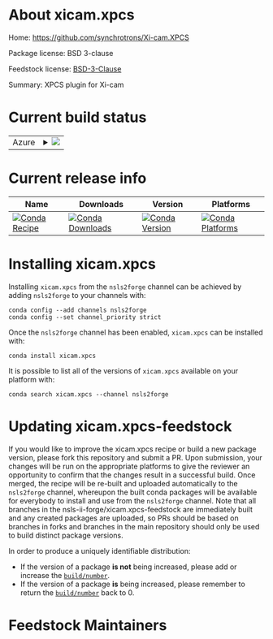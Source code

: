 About xicam.xpcs
================

Home: https://github.com/synchrotrons/Xi-cam.XPCS

Package license: BSD 3-clause

Feedstock license: [BSD-3-Clause](https://github.com/nsls-ii-forge/xicam.xpcs-feedstock/blob/master/LICENSE.txt)

Summary: XPCS plugin for Xi-cam

Current build status
====================


<table>
    
  <tr>
    <td>Azure</td>
    <td>
      <details>
        <summary>
          <a href="https://dev.azure.com/nsls2forge/nsls2forge/_build/latest?definitionId=157&branchName=master">
            <img src="https://dev.azure.com/nsls2forge/nsls2forge/_apis/build/status/xicam.xpcs-feedstock?branchName=master">
          </a>
        </summary>
        <table>
          <thead><tr><th>Variant</th><th>Status</th></tr></thead>
          <tbody><tr>
              <td>linux_64_python3.6.____cpython</td>
              <td>
                <a href="https://dev.azure.com/nsls2forge/nsls2forge/_build/latest?definitionId=157&branchName=master">
                  <img src="https://dev.azure.com/nsls2forge/nsls2forge/_apis/build/status/xicam.xpcs-feedstock?branchName=master&jobName=linux&configuration=linux_64_python3.6.____cpython" alt="variant">
                </a>
              </td>
            </tr><tr>
              <td>linux_64_python3.7.____cpython</td>
              <td>
                <a href="https://dev.azure.com/nsls2forge/nsls2forge/_build/latest?definitionId=157&branchName=master">
                  <img src="https://dev.azure.com/nsls2forge/nsls2forge/_apis/build/status/xicam.xpcs-feedstock?branchName=master&jobName=linux&configuration=linux_64_python3.7.____cpython" alt="variant">
                </a>
              </td>
            </tr><tr>
              <td>linux_64_python3.8.____cpython</td>
              <td>
                <a href="https://dev.azure.com/nsls2forge/nsls2forge/_build/latest?definitionId=157&branchName=master">
                  <img src="https://dev.azure.com/nsls2forge/nsls2forge/_apis/build/status/xicam.xpcs-feedstock?branchName=master&jobName=linux&configuration=linux_64_python3.8.____cpython" alt="variant">
                </a>
              </td>
            </tr><tr>
              <td>osx_64_python3.6.____cpython</td>
              <td>
                <a href="https://dev.azure.com/nsls2forge/nsls2forge/_build/latest?definitionId=157&branchName=master">
                  <img src="https://dev.azure.com/nsls2forge/nsls2forge/_apis/build/status/xicam.xpcs-feedstock?branchName=master&jobName=osx&configuration=osx_64_python3.6.____cpython" alt="variant">
                </a>
              </td>
            </tr><tr>
              <td>osx_64_python3.7.____cpython</td>
              <td>
                <a href="https://dev.azure.com/nsls2forge/nsls2forge/_build/latest?definitionId=157&branchName=master">
                  <img src="https://dev.azure.com/nsls2forge/nsls2forge/_apis/build/status/xicam.xpcs-feedstock?branchName=master&jobName=osx&configuration=osx_64_python3.7.____cpython" alt="variant">
                </a>
              </td>
            </tr><tr>
              <td>osx_64_python3.8.____cpython</td>
              <td>
                <a href="https://dev.azure.com/nsls2forge/nsls2forge/_build/latest?definitionId=157&branchName=master">
                  <img src="https://dev.azure.com/nsls2forge/nsls2forge/_apis/build/status/xicam.xpcs-feedstock?branchName=master&jobName=osx&configuration=osx_64_python3.8.____cpython" alt="variant">
                </a>
              </td>
            </tr><tr>
              <td>win_64_python3.6.____cpython</td>
              <td>
                <a href="https://dev.azure.com/nsls2forge/nsls2forge/_build/latest?definitionId=157&branchName=master">
                  <img src="https://dev.azure.com/nsls2forge/nsls2forge/_apis/build/status/xicam.xpcs-feedstock?branchName=master&jobName=win&configuration=win_64_python3.6.____cpython" alt="variant">
                </a>
              </td>
            </tr><tr>
              <td>win_64_python3.7.____cpython</td>
              <td>
                <a href="https://dev.azure.com/nsls2forge/nsls2forge/_build/latest?definitionId=157&branchName=master">
                  <img src="https://dev.azure.com/nsls2forge/nsls2forge/_apis/build/status/xicam.xpcs-feedstock?branchName=master&jobName=win&configuration=win_64_python3.7.____cpython" alt="variant">
                </a>
              </td>
            </tr><tr>
              <td>win_64_python3.8.____cpython</td>
              <td>
                <a href="https://dev.azure.com/nsls2forge/nsls2forge/_build/latest?definitionId=157&branchName=master">
                  <img src="https://dev.azure.com/nsls2forge/nsls2forge/_apis/build/status/xicam.xpcs-feedstock?branchName=master&jobName=win&configuration=win_64_python3.8.____cpython" alt="variant">
                </a>
              </td>
            </tr>
          </tbody>
        </table>
      </details>
    </td>
  </tr>
</table>

Current release info
====================

| Name | Downloads | Version | Platforms |
| --- | --- | --- | --- |
| [![Conda Recipe](https://img.shields.io/badge/recipe-xicam.xpcs-green.svg)](https://anaconda.org/nsls2forge/xicam.xpcs) | [![Conda Downloads](https://img.shields.io/conda/dn/nsls2forge/xicam.xpcs.svg)](https://anaconda.org/nsls2forge/xicam.xpcs) | [![Conda Version](https://img.shields.io/conda/vn/nsls2forge/xicam.xpcs.svg)](https://anaconda.org/nsls2forge/xicam.xpcs) | [![Conda Platforms](https://img.shields.io/conda/pn/nsls2forge/xicam.xpcs.svg)](https://anaconda.org/nsls2forge/xicam.xpcs) |

Installing xicam.xpcs
=====================

Installing `xicam.xpcs` from the `nsls2forge` channel can be achieved by adding `nsls2forge` to your channels with:

```
conda config --add channels nsls2forge
conda config --set channel_priority strict
```

Once the `nsls2forge` channel has been enabled, `xicam.xpcs` can be installed with:

```
conda install xicam.xpcs
```

It is possible to list all of the versions of `xicam.xpcs` available on your platform with:

```
conda search xicam.xpcs --channel nsls2forge
```




Updating xicam.xpcs-feedstock
=============================

If you would like to improve the xicam.xpcs recipe or build a new
package version, please fork this repository and submit a PR. Upon submission,
your changes will be run on the appropriate platforms to give the reviewer an
opportunity to confirm that the changes result in a successful build. Once
merged, the recipe will be re-built and uploaded automatically to the
`nsls2forge` channel, whereupon the built conda packages will be available for
everybody to install and use from the `nsls2forge` channel.
Note that all branches in the nsls-ii-forge/xicam.xpcs-feedstock are
immediately built and any created packages are uploaded, so PRs should be based
on branches in forks and branches in the main repository should only be used to
build distinct package versions.

In order to produce a uniquely identifiable distribution:
 * If the version of a package **is not** being increased, please add or increase
   the [``build/number``](https://docs.conda.io/projects/conda-build/en/latest/resources/define-metadata.html#build-number-and-string).
 * If the version of a package **is** being increased, please remember to return
   the [``build/number``](https://docs.conda.io/projects/conda-build/en/latest/resources/define-metadata.html#build-number-and-string)
   back to 0.

Feedstock Maintainers
=====================


